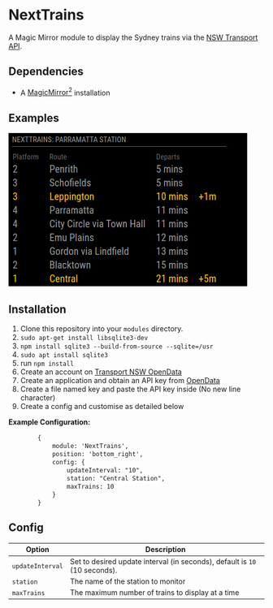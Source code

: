 # NextTrains
A Magic Mirror module to display the Sydney trains via the [NSW Transport API](https://opendata.transport.nsw.gov.au/).

## Dependencies
  * A [MagicMirror<sup>2</sup>](https://github.com/MichMich/MagicMirror) installation


## Examples
![name-of-you-image](/screenshots/screenshot1.png)


## Installation
  1. Clone this repository into your `modules` directory.
  2. ```sudo apt-get install libsqlite3-dev```
  3. ```npm install sqlite3 --build-from-source --sqlite=/usr```
  4. ```sudo apt install sqlite3```
  5. run ```npm install```
  6. Create an account on [Transport NSW OpenData](https://opendata.transport.nsw.gov.au/)
  7. Create an application and obtain an API key from [OpenData](https://opendata.transport.nsw.gov.au/applications)
  8. Create a file named key and paste the API key inside (No new line character)
  9. Create a config and customise as detailed below
  
 **Example Configuration:**
```
		{
			module: 'NextTrains',
			position: 'bottom_right',
			config: {
				updateInterval: "10",
				station: "Central Station",
				maxTrains: 10
			}
		}
```

## Config
| **Option** | **Description** |
| --- | --- |
| `updateInterval` | Set to desired update interval (in seconds), default is `10` (10 seconds). |
| `station` | The name of the station to monitor |
| `maxTrains` | The maximum number of trains to display at a time |
